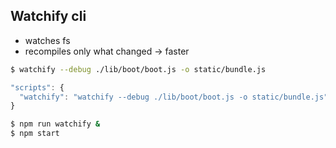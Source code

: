 
## Watchify cli

* watches fs
* recompiles only what changed -> faster

```bash
$ watchify --debug ./lib/boot/boot.js -o static/bundle.js
```

```js
"scripts": {
  "watchify": "watchify --debug ./lib/boot/boot.js -o static/bundle.js"  
}
```

```bash
$ npm run watchify &
$ npm start
```

